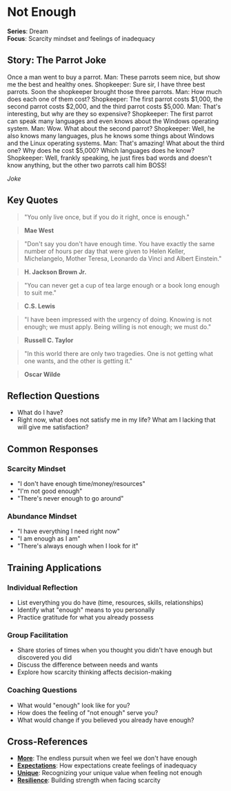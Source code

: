 # Not Enough

**Series**: Dream  
**Focus**: Scarcity mindset and feelings of inadequacy

## Story: The Parrot Joke

Once a man went to buy a parrot. Man: These parrots seem nice, but show me the best and healthy ones. Shopkeeper: Sure sir, I have three best parrots. Soon the shopkeeper brought those three parrots. Man: How much does each one of them cost? Shopkeeper: The first parrot costs $1,000, the second parrot costs $2,000, and the third parrot costs $5,000. Man: That's interesting, but why are they so expensive? Shopkeeper: The first parrot can speak many languages and even knows about the Windows operating system. Man: Wow. What about the second parrot? Shopkeeper: Well, he also knows many languages, plus he knows some things about Windows and the Linux operating systems. Man: That's amazing! What about the third one? Why does he cost $5,000? Which languages does he know? Shopkeeper: Well, frankly speaking, he just fires bad words and doesn't know anything, but the other two parrots call him BOSS!

*Joke*

## Key Quotes

> "You only live once, but if you do it right, once is enough."

> **Mae West**

> "Don't say you don't have enough time. You have exactly the same number of hours per day that were given to Helen Keller, Michelangelo, Mother Teresa, Leonardo da Vinci and Albert Einstein."

> **H. Jackson Brown Jr.**

> "You can never get a cup of tea large enough or a book long enough to suit me."

> **C.S. Lewis**

> "I have been impressed with the urgency of doing. Knowing is not enough; we must apply. Being willing is not enough; we must do."

> **Russell C. Taylor**

> "In this world there are only two tragedies. One is not getting what one wants, and the other is getting it."

> **Oscar Wilde**

## Reflection Questions

- What do I have?
- Right now, what does not satisfy me in my life? What am I lacking that will give me satisfaction?

## Common Responses

### **Scarcity Mindset**
- "I don't have enough time/money/resources"
- "I'm not good enough"
- "There's never enough to go around"

### **Abundance Mindset**
- "I have everything I need right now"
- "I am enough as I am"
- "There's always enough when I look for it"

## Training Applications

### **Individual Reflection**
- List everything you do have (time, resources, skills, relationships)
- Identify what "enough" means to you personally
- Practice gratitude for what you already possess

### **Group Facilitation**
- Share stories of times when you thought you didn't have enough but discovered you did
- Discuss the difference between needs and wants
- Explore how scarcity thinking affects decision-making

### **Coaching Questions**
- What would "enough" look like for you?
- How does the feeling of "not enough" serve you?
- What would change if you believed you already have enough?

## Cross-References
- **[More](03-more.md)**: The endless pursuit when we feel we don't have enough
- **[Expectations](05-expectations.md)**: How expectations create feelings of inadequacy
- **[Unique](07-unique.md)**: Recognizing your unique value when feeling not enough
- **[Resilience](08-resilience.md)**: Building strength when facing scarcity
